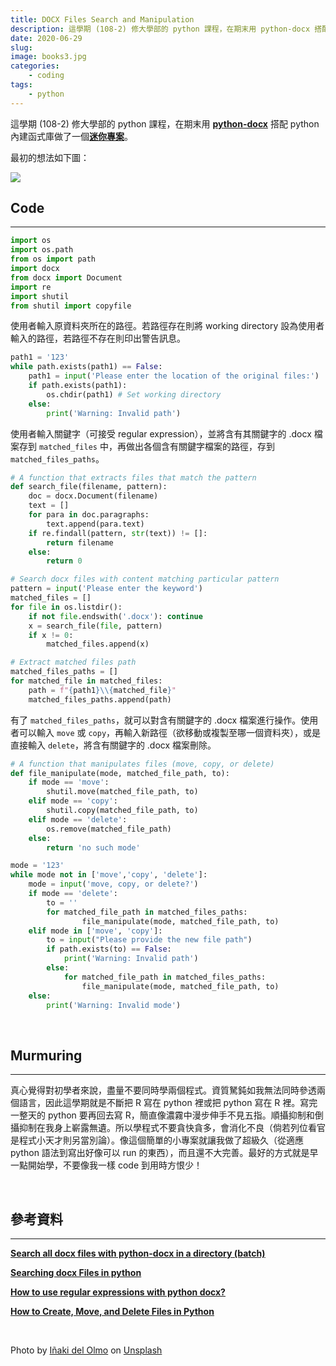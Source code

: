 ```yaml
---
title: DOCX Files Search and Manipulation
description: 這學期 (108-2) 修大學部的 python 課程，在期末用 python-docx 搭配 python 內建函式庫做了一個迷你專案。
date: 2020-06-29
slug: 
image: books3.jpg
categories:
    - coding
tags:
    - python
---
```



這學期 (108-2) 修大學部的 python 課程，在期末用 [**<u>python-docx</u>**](https://python-docx.readthedocs.io/en/latest/) 搭配 python 內建函式庫做了一個[**<u>迷你專案</u>**](https://github.com/andreashih/docx-search-manipulation)。

最初的想法如下圖：

![](https://andreashih.github.io/img/rmd_posts/python_docx/python_docx.png)


## Code
---

```python
import os
import os.path
from os import path
import docx
from docx import Document
import re
import shutil
from shutil import copyfile
```

使用者輸入原資料夾所在的路徑。若路徑存在則將 working directory 設為使用者輸入的路徑，若路徑不存在則印出警告訊息。

```python
path1 = '123'
while path.exists(path1) == False:
    path1 = input('Please enter the location of the original files:')  
    if path.exists(path1):
        os.chdir(path1) # Set working directory
    else:
        print('Warning: Invalid path')
```
  
使用者輸入關鍵字（可接受 regular expression），並將含有其關鍵字的 .docx 檔案存到 `matched_files` 中，再做出各個含有關鍵字檔案的路徑，存到 `matched_files_paths`。

```python
# A function that extracts files that match the pattern
def search_file(filename, pattern):
    doc = docx.Document(filename)
    text = []
    for para in doc.paragraphs:
        text.append(para.text)
    if re.findall(pattern, str(text)) != []:
        return filename
    else:
        return 0
```

```python
# Search docx files with content matching particular pattern
pattern = input('Please enter the keyword')
matched_files = []
for file in os.listdir():
    if not file.endswith('.docx'): continue
    x = search_file(file, pattern)
    if x != 0:
        matched_files.append(x)
```    

```python
# Extract matched files path
matched_files_paths = []
for matched_file in matched_files:
    path = f"{path1}\\{matched_file}"
    matched_files_paths.append(path)
```

有了 `matched_files_paths`，就可以對含有關鍵字的 .docx 檔案進行操作。使用者可以輸入 `move` 或 `copy`，再輸入新路徑（欲移動或複製至哪一個資料夾），或是直接輸入 `delete`，將含有關鍵字的 .docx 檔案刪除。

```python
# A function that manipulates files (move, copy, or delete)
def file_manipulate(mode, matched_file_path, to):
    if mode == 'move':
        shutil.move(matched_file_path, to)
    elif mode == 'copy':
        shutil.copy(matched_file_path, to)
    elif mode == 'delete':
        os.remove(matched_file_path)        
    else:
        return 'no such mode'
```

```python
mode = '123'
while mode not in ['move','copy', 'delete']:
    mode = input('move, copy, or delete?')
    if mode == 'delete':
        to = ''
        for matched_file_path in matched_files_paths:
                file_manipulate(mode, matched_file_path, to)  
    elif mode in ['move', 'copy']:
        to = input("Please provide the new file path")
        if path.exists(to) == False:
            print('Warning: Invalid path')
        else:
            for matched_file_path in matched_files_paths:
                file_manipulate(mode, matched_file_path, to)
    else:
        print('Warning: Invalid mode')
```

&nbsp;

## Murmuring
---

真心覺得對初學者來說，盡量不要同時學兩個程式。資質駑鈍如我無法同時參透兩個語言，因此這學期就是不斷把 R 寫在 python 裡或把 python 寫在 R 裡。寫完一整天的 python 要再回去寫 R，簡直像濃霧中漫步伸手不見五指。順攝抑制和倒攝抑制在我身上嶄露無遺。所以學程式不要貪快貪多，會消化不良（倘若列位看官是程式小天才則另當別論）。像這個簡單的小專案就讓我做了超級久（從適應 python 語法到寫出好像可以 run 的東西），而且還不大完善。最好的方式就是早一點開始學，不要像我一樣 code 到用時方恨少！

&nbsp;

## 參考資料
---
[**<u>Search all docx files with python-docx in a directory (batch)</u>**](https://stackoverflow.com/questions/42682648/search-all-docx-files-with-python-docx-in-a-directory-batch)

[**<u>Searching docx Files in python</u>**](https://stackoverflow.com/questions/22819948/searching-docx-files-in-python)

[**<u>How to use regular expressions with python docx?</u>**](https://stackoverflow.com/questions/60682266/how-to-use-regular-expressions-with-python-docx)

[**<u>How to Create, Move, and Delete Files in Python</u>**](https://stackabuse.com/how-to-create-move-and-delete-files-in-python/)

&nbsp;

<span>Photo by <a href="https://unsplash.com/@inakihxz?utm_source=unsplash&amp;utm_medium=referral&amp;utm_content=creditCopyText">Iñaki del Olmo</a> on <a href="https://unsplash.com/s/photos/library?utm_source=unsplash&amp;utm_medium=referral&amp;utm_content=creditCopyText">Unsplash</a></span>